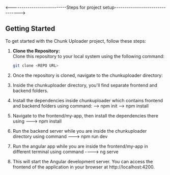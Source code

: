<---------------------------Steps for project setup--------------------------------> 

## Getting Started

To get started with the Chunk Uploader project, follow these steps:

1. **Clone the Repository:**  
   Clone this repository to your local system using the following command:
   ```bash
   git clone <REPO URL>

2. Once the repository is cloned, navigate to the chunkuploader directory:

3. Inside the chunkuploader directory, you'll find separate frontend and backend folders.

4. Install the dependencies inside chunkuploader which contains frontend and backend folders using command:
   -->  npm init
   -->  npm install

5. Navigate to the frontend/my-app, then install the dependencies there using ---> npm install

6. Run the backend server while you are inside the chunkuploader directory using command ---> npm run dev

7. Run the angular app while you are inside the frontend/my-app in different terminal using command ----> ng serve

8. This will start the Angular development server. You can access the frontend of the application in your browser at http://localhost:4200.

